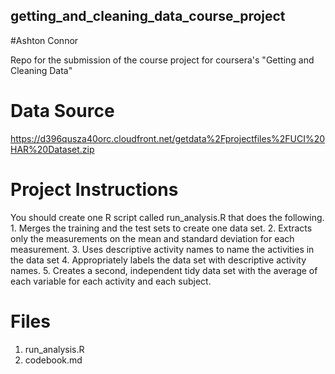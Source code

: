 ## getting_and_cleaning_data_course_project

#Ashton Connor

Repo for the submission of the course project for coursera's "Getting and Cleaning Data"

# Data Source
https://d396qusza40orc.cloudfront.net/getdata%2Fprojectfiles%2FUCI%20HAR%20Dataset.zip 

# Project Instructions

You should create one R script called run_analysis.R that does the following. 1. Merges the training and the test sets to create one data set. 2. Extracts only the measurements on the mean and standard deviation for each measurement. 3. Uses descriptive activity names to name the activities in the data set 4. Appropriately labels the data set with descriptive activity names. 5. Creates a second, independent tidy data set with the average of each variable for each activity and each subject.

# Files
1. run_analysis.R
2. codebook.md
